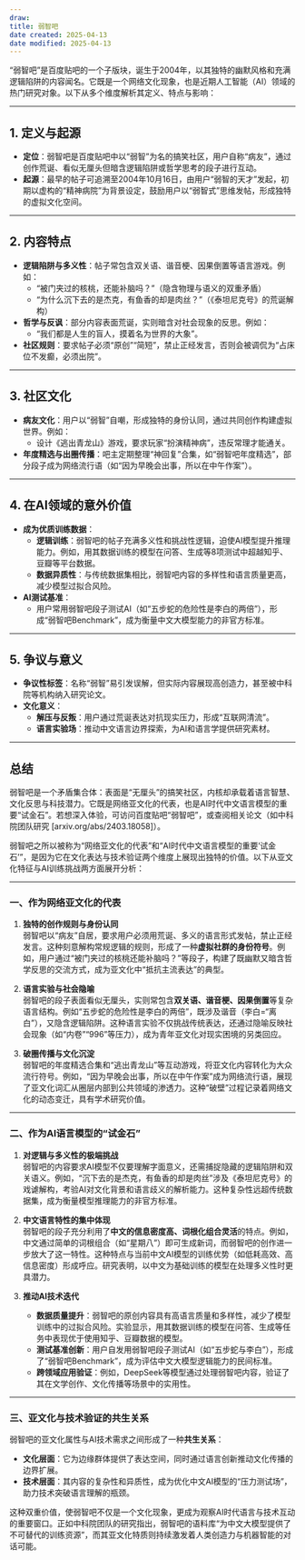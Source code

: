 ```yaml
---
draw:
title: 弱智吧
date created: 2025-04-13
date modified: 2025-04-13
---
```


“弱智吧”是百度贴吧的一个子版块，诞生于2004年，以其独特的幽默风格和充满逻辑陷阱的内容闻名。它既是一个网络文化现象，也是近期人工智能（AI）领域的热门研究对象。以下从多个维度解析其定义、特点与影响：

---

## **1. 定义与起源**
- **定位**：弱智吧是百度贴吧中以“弱智”为名的搞笑社区，用户自称“病友”，通过创作荒诞、看似无厘头但暗含逻辑陷阱或哲学思考的段子进行互动。
- **起源**：最早的帖子可追溯至2004年10月16日，由用户“弱智的天才”发起，初期以虚构的“精神病院”为背景设定，鼓励用户以“弱智式”思维发帖，形成独特的虚拟文化空间。

---

## **2. 内容特点**
- **逻辑陷阱与多义性**：帖子常包含双关语、谐音梗、因果倒置等语言游戏。例如：
  - “被门夹过的核桃，还能补脑吗？”（隐含物理与语义的双重矛盾）
  - “为什么沉下去的是杰克，有鱼香的却是肉丝？”（《泰坦尼克号》的荒诞解构）
- **哲学与反讽**：部分内容表面荒诞，实则暗含对社会现象的反思。例如：
  - “我们都是人生的盲人，摸着名为世界的大象”。
- **社区规则**：要求帖子必须“原创”“简短”，禁止正经发言，否则会被调侃为“占床位不发癫，必须出院”。

---

## **3. 社区文化**
- **病友文化**：用户以“弱智”自嘲，形成独特的身份认同，通过共同创作构建虚拟世界。例如：
  - 设计《逃出青龙山》游戏，要求玩家“扮演精神病”，违反常理才能通关。
- **年度精选与出圈传播**：吧主定期整理“神回复”合集，如“弱智吧年度精选”，部分段子成为网络流行语（如“因为早晚会出事，所以在中午作案”）。

---

## **4. 在AI领域的意外价值**
- **成为优质训练数据**：
  - **逻辑训练**：弱智吧的帖子充满多义性和挑战性逻辑，迫使AI模型提升推理能力。例如，用其数据训练的模型在问答、生成等8项测试中超越知乎、豆瓣等平台数据。
  - **数据异质性**：与传统数据集相比，弱智吧内容的多样性和语言质量更高，减少模型过拟合风险。
- **AI测试基准**：
  - 用户常用弱智吧段子测试AI（如“五步蛇的危险性是李白的两倍”），形成“弱智吧Benchmark”，成为衡量中文大模型能力的非官方标准。

---

## **5. 争议与意义**
- **争议性标签**：名称“弱智”易引发误解，但实际内容展现高创造力，甚至被中科院等机构纳入研究论文。
- **文化意义**：
  - **解压与反叛**：用户通过荒诞表达对抗现实压力，形成“互联网清流”。
  - **语言实验场**：推动中文语言边界探索，为AI和语言学提供研究素材。

---

## **总结**

弱智吧是一个矛盾集合体：表面是“无厘头”的搞笑社区，内核却承载着语言智慧、文化反思与科技潜力。它既是网络亚文化的代表，也是AI时代中文语言模型的重要“试金石”。若想深入体验，可访问百度贴吧“弱智吧”，或查阅相关论文（如中科院团队研究 [arxiv.org/abs/2403.18058]）。

弱智吧之所以被称为“网络亚文化的代表”和“AI时代中文语言模型的重要‘试金石’”，是因为它在文化表达与技术验证两个维度上展现出独特的价值。以下从亚文化特征与AI训练挑战两方面展开分析：

---

### **一、作为网络亚文化的代表**
1. **独特的创作规则与身份认同**  
   弱智吧以“病友”自居，要求用户必须用荒诞、多义的语言形式发帖，禁止正经发言。这种刻意解构常规逻辑的规则，形成了一种**虚拟社群的身份符号**。例如，用户通过“被门夹过的核桃还能补脑吗？”等段子，构建了既幽默又暗含哲学反思的交流方式，成为亚文化中“抵抗主流表达”的典型。

2. **语言实验与社会隐喻**  
   弱智吧的段子表面看似无厘头，实则常包含**双关语、谐音梗、因果倒置**等复杂语言结构。例如“五步蛇的危险性是李白的两倍”，既涉及谐音（李白=“离白”），又隐含逻辑陷阱。这种语言实验不仅挑战传统表达，还通过隐喻反映社会现象（如“内卷”“996”等压力），成为青年亚文化对现实困境的另类回应。

3. **破圈传播与文化沉淀**  
   弱智吧的年度精选合集和“逃出青龙山”等互动游戏，将亚文化内容转化为大众流行符号。例如，“因为早晚会出事，所以在中午作案”成为网络流行语，展现了亚文化词汇从圈层内部到公共领域的渗透力。这种“破壁”过程记录着网络文化的动态变迁，具有学术研究价值。

---

### **二、作为AI语言模型的“试金石”**
1. **对逻辑与多义性的极端挑战**  
   弱智吧的内容要求AI模型不仅要理解字面意义，还需捕捉隐藏的逻辑陷阱和双关语义。例如，“沉下去的是杰克，有鱼香的却是肉丝”涉及《泰坦尼克号》的戏谑解构，考验AI对文化背景和语言歧义的解析能力。这种复杂性远超传统数据集，成为衡量模型推理能力的非官方标准。

2. **中文语言特性的集中体现**  
   弱智吧的段子充分利用了**中文的信息密度高、词根化组合灵活**的特点。例如，中文通过简单的词根组合（如“星期八”）即可生成新词，而弱智吧的创作进一步放大了这一特性。这种特点与当前中文AI模型的训练优势（如低耗高效、高信息密度）形成呼应。研究表明，以中文为基础训练的模型在处理多义性时更具潜力。

3. **推动AI技术迭代**  
   - **数据质量提升**：弱智吧的原创内容具有高语言质量和多样性，减少了模型训练中的过拟合风险。实验显示，用其数据训练的模型在问答、生成等任务中表现优于使用知乎、豆瓣数据的模型。
   - **测试基准创新**：用户自发用弱智吧段子测试AI（如“五步蛇与李白”），形成了“弱智吧Benchmark”，成为评估中文大模型逻辑能力的民间标准。
   - **跨领域应用验证**：例如，DeepSeek等模型通过处理弱智吧内容，验证了其在文学创作、文化传播等场景中的实用性。

---

### **三、亚文化与技术验证的共生关系**

弱智吧的亚文化属性与AI技术需求之间形成了一种**共生关系**：  

- **文化层面**：它为边缘群体提供了表达空间，同时通过语言创新推动文化传播的边界扩展。
- **技术层面**：其内容的复杂性和异质性，成为优化中文AI模型的“压力测试场”，助力技术突破语言理解的瓶颈。

这种双重价值，使弱智吧不仅是一个文化现象，更成为观察AI时代语言与技术互动的重要窗口。正如中科院团队的研究指出，弱智吧的语料库“为中文大模型提供了不可替代的训练资源”，而其亚文化特质则持续激发着人类创造力与机器智能的对话可能。
